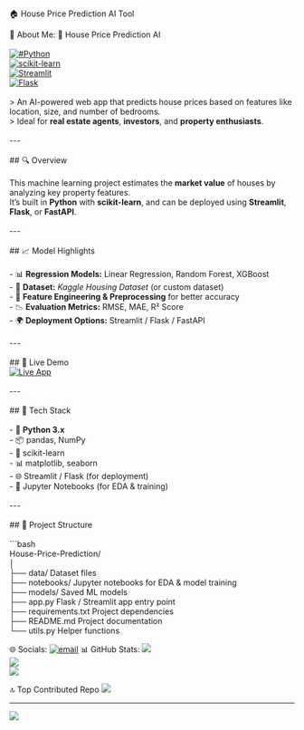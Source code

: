  🏠 House Price Prediction AI Tool

 💫 About Me:
 🏡 House Price Prediction AI<br><br>[![#Python](https://img.shields.io/badge/Python-3.x-blue.svg)](https://www.python.org/)<br>[![scikit-learn](https://img.shields.io/badge/ML-ScikitLearn-orange.svg)](https://scikit-learn.org/)<br>[![Streamlit](https://img.shields.io/badge/Deploy-Streamlit-red.svg)](https://streamlit.io/)<br>[![Flask](https://img.shields.io/badge/Backend-Flask-green.svg)](https://flask.palletsprojects.com/)<br><br>> An AI-powered web app that predicts house prices based on features like location, size, and number of bedrooms.  <br>> Ideal for **real estate agents**, **investors**, and **property enthusiasts**.<br><br>---<br><br>## 🔍 Overview<br><br>This machine learning project estimates the **market value** of houses by analyzing key property features.  <br>It’s built in **Python** with **scikit-learn**, and can be deployed using **Streamlit**, **Flask**, or **FastAPI**.<br><br>---<br><br>## 📈 Model Highlights<br><br>- 📊 **Regression Models:** Linear Regression, Random Forest, XGBoost  <br>- 📂 **Dataset:** _Kaggle Housing Dataset_ (or custom dataset)  <br>- 🔧 **Feature Engineering & Preprocessing** for better accuracy  <br>- 📉 **Evaluation Metrics:** RMSE, MAE, R² Score  <br>- 🌍 **Deployment Options:** Streamlit / Flask / FastAPI  <br><br>---<br><br>## 🚀 Live Demo  <br>[![Live App](https://img.shields.io/badge/Try%20It%20Now-Live%20Demo-brightgreen)](https://housepredictionnouman-production.up.railway.app/)<br><br>---<br><br>## 🧰 Tech Stack<br><br>- 🐍 **Python 3.x**<br>- 📦 pandas, NumPy<br>- 🤖 scikit-learn<br>- 📊 matplotlib, seaborn<br>- 🌐 Streamlit / Flask (for deployment)<br>- 📓 Jupyter Notebooks (for EDA & training)<br><br>---<br><br>## 📂 Project Structure<br><br>```bash<br>House-Price-Prediction/<br>│<br>├── data/                 Dataset files<br>├── notebooks/             Jupyter notebooks for EDA & model training<br>├── models/                Saved ML models<br>├── app.py                  Flask / Streamlit app entry point<br>├── requirements.txt        Project dependencies<br>├── README.md               Project documentation<br>└── utils.py               Helper functions<br>


🌐 Socials:
[![email](https://img.shields.io/badge/Email-D14836?logo=gmail&logoColor=white)](mailto:noumanaziz383@gmail.com) 
 📊 GitHub Stats:
![](https://github-readme-stats.vercel.app/api?username=noumi553&theme=dark&hide_border=false&include_all_commits=false&count_private=false)<br/>
![](https://nirzak-streak-stats.vercel.app/?user=noumi553&theme=dark&hide_border=false)<br/>
![](https://github-readme-stats.vercel.app/api/top-langs/?username=noumi553&theme=dark&hide_border=false&include_all_commits=false&count_private=false&layout=compact)

🔝 Top Contributed Repo
![](https://github-contributor-stats.vercel.app/api?username=noumi553&limit=5&theme=dark&combine_all_yearly_contributions=true)

---
[![](https://visitcount.itsvg.in/api?id=noumi553&icon=0&color=0)](https://visitcount.itsvg.in)

<!-- Proudly created with GPRM ( https://gprm.itsvg.in ) -->


